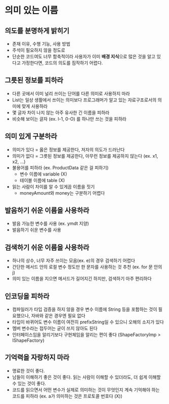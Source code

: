 # 의미 있는 이름


## 의도를 분명하게 밝히기
- 존재 이유, 수행 기능, 사용 방법
- 주석이 필요하지 않을 정도로
- 단순한 코드여도 너무 함축적이라 사용자가 이미 **배경 지식**으로 많은 것을 알고 있다고 가정한다면, 코드의 의도를 짐작하기 어렵다.


## 그릇된 정보를 피하라
- 다른 곳에서 이미 널리 쓰이는 단어를 다른 의미로 사용하지 마라
- List는 일상 생활에서 쓰이는 의미보다 프로그래머가 알고 있는 자료구조로서의 의미에 맞게 사용하라
- 몇 글자 차이 나지 않는 아주 유사한 긴 이름을 피하라
- 비슷해 보이는 글자 (ex. l-1, 0-O) 를 하나만 쓰는 것을 피하라


## 의미 있게 구분하라
- 의미가 있다 = 옳은 정보를 제공한다, 저자의 의도가 드러난다
- 의미가 없다 = 그릇된 정보를 제공한다, 아무런 정보를 제공하지 않는다 (ex. x1, x2, ...)
- 불용어를 피하라 (ex. ProductData 같은 걸 피하기)
    * 변수 이름에 variable (X)
    * 테이블 이름에 table (X)
- 읽는 사람이 차이를 알 수 있게끔 이름을 짓기
    * moneyAmount와 money는 구분하기 어렵다


## 발음하기 쉬운 이름을 사용하라
- 발음 가능한 변수를 사용 (ex. ymdt 지양)
- 발음하기 쉬운 변수를 사용


## 검색하기 쉬운 이름을 사용하라
- 하나의 상수, 너무 자주 쓰이는 모음(ex. e)의 경우 검색하기 어렵다
- 간단한 메서드 안의 로컬 변수 정도만 한 문자를 사용하는 것 추천 (ex. for 문 안의 j)
- 의미 있는 이름을 지으면 메서드가 길어지긴 하지만, 검색하기 아주 편리하다


## 인코딩을 피하라
- 컴파일러가 타입 검증을 하지 않을 경우 변수 이름에 String 등을 포함하는 것이 필요했으나, 자바와 같은 경우엔 필요 없다
- 타입이 바뀌어도 변수 이름이 여전히 prefixString일 수 있으니 오해의 소지가 있다
- 멤버 변수라는 접두어는 굳이 쓰지 않아도 된다
- 인터페이스임을 알리기보다 구현체임을 알리는 편이 좋다 (ShapeFactoryImp > IShapeFactory)


## 기억력을 자랑하지 마라
- 명료한 것이 좋다.
- 남들이 이해하기 좋은 것이 좋다. 읽는 사람이 이해할 수 있더라도, 더 쉽게 이해할 수 있는 것이 좋다.
- 코드를 읽으면서 어떤 변수가 실제로 의미하는 것이 무엇인지 계속 기억해야 하는 코드를 피하라 (ex. a가 의미하는 것은 프로토콜 번호다 (X))